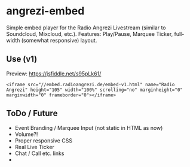 # angrezi-embed

Simple embed player for the Radio Angrezi Livestream (similar to Soundcloud, Mixcloud, etc.).
Features: Play/Pause, Marquee Ticker, full-width (somewhat responsive) layout.

## Use (v1)

Preview: https://jsfiddle.net/s95pLk61/

```
<iframe src="//embed.radioangrezi.de/embed-v1.html" name="Radio Angrezi" height="105" width="100%" scrolling="no" marginheight="0" marginwidth="0" frameborder="0"></iframe>
```

## ToDo / Future 

- Event Branding / Marquee Input (not static in HTML as now)
- Volume?!
- Proper responsive CSS
- Real Live Ticker
- Chat / Call etc. links
- 
